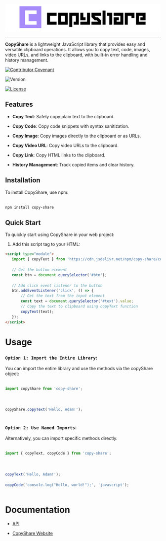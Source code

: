 ![CopyShare Logo](/assets/CopyShare.png)

___

**CopyShare** is a lightweight JavaScript library that provides easy and versatile clipboard operations. It allows you to copy text, code, images, video URLs, and links to the clipboard, with built-in error handling and history management.



[![Contributor Covenant](https://img.shields.io/badge/Contributor%20Covenant-2.1-4baaaa.svg)](code_of_conduct.md)

![Version](https://img.shields.io/npm/v/copy-share)

[![License](https://img.shields.io/npm/l/copy-share)](LICENSE)





## Features



- **Copy Text**: Safely copy plain text to the clipboard.

- **Copy Code**: Copy code snippets with syntax sanitization.

- **Copy Image**: Copy images directly to the clipboard or as URLs.

- **Copy Video URL**: Copy video URLs to the clipboard.

- **Copy Link**: Copy HTML links to the clipboard.

- **History Management**: Track copied items and clear history.



## Installation



To install CopyShare, use npm:



```bash

npm install copy-share

```



## Quick Start

To quickly start using CopyShare in your web project:

1. Add this script tag to your HTML:

```html
<script type="module">
   import { copyText } from 'https://cdn.jsdelivr.net/npm/copy-share/copyShare.min.js';

   // Get the button element
   const btn = document.querySelector('#btn');

   // Add click event listener to the button
   btn.addEventListener('click', () => {
       // Get the text from the input element
       const text = document.querySelector('#text').value;
       // Copy the text to clipboard using copyText function
       copyText(text);
   });
</script>
```

# Usage

### `Option 1: Import the Entire Library`:

You can import the entire library and use the methods via the copyShare object:

```js

import copyShare from 'copy-share';



copyShare.copyText('Hello, Adam!');



```

### `Option 2: Use Named Imports`:

Alternatively, you can import specific methods directly:

```js

import { copyText, copyCode } from 'copy-share';



copyText('Hello, Adam!');

copyCode('console.log("Hello, world!");', 'javascript');



```



# Documentation

- [API](API.md)

- [CopyShare Website](https://copy-share-docs.vercel.app)

